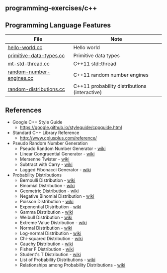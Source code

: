 ## programming-exercises/c++

## Programming Language Features
| File | Note
| --- | ---
| [hello-world.cc](hello-world.cc) | Hello world
| [primitive-data-types.cc](primitive-data-types.cc) | Primitive data types
| [mt-std-thread.cc](mt-std-thread.cc) | C++11 std::thread
| [random-number-engines.cc](random-number-engines.cc) | C++11 random number engines
| [random-distributions.cc](random-distributions.cc) | C++11 probability distributions (interactive)

## References
* Google C++ Style Guide
  * https://google.github.io/styleguide/cppguide.html
* Standard C++ Library Reference
  * http://www.cplusplus.com/reference/
* Pseudo Random Number Generation
  * Pseudo Random Number Generator - [wiki](https://en.wikipedia.org/wiki/Pseudorandom_number_generator)
  * Linear Congruential Generator - [wiki](https://en.wikipedia.org/wiki/Linear_congruential_generator)
  * Mersenne Twister - [wiki](https://en.wikipedia.org/wiki/Mersenne_Twister)
  * Subtract with Carry - [wiki](https://en.wikipedia.org/wiki/Subtract_with_carry)
  * Lagged Fibonacci Generator - [wiki](https://en.wikipedia.org/wiki/Lagged_Fibonacci_generator)
* Probability Distributions
  * Bernoulli Distribution - [wiki](https://en.wikipedia.org/wiki/Bernoulli_distribution)
  * Binomial Distribution - [wiki](https://en.wikipedia.org/wiki/Binomial_distribution)
  * Geometric Distribution - [wiki](https://en.wikipedia.org/wiki/Geometric_distribution)
  * Negative Binomial Distribution - [wiki](https://en.wikipedia.org/wiki/Negative_binomial_distribution)
  * Poisson Distribution - [wiki](https://en.wikipedia.org/wiki/Poisson_distribution)
  * Exponential Distribution - [wiki](https://en.wikipedia.org/wiki/Exponential_distribution)
  * Gamma Distribution - [wiki](https://en.wikipedia.org/wiki/Gamma_distribution)
  * Weibull Distribution - [wiki](https://en.wikipedia.org/wiki/Weibull_distribution)
  * Extreme Value Distribution - [wiki](https://en.wikipedia.org/wiki/Generalized_extreme_value_distribution)
  * Normal Distribution - [wiki](https://en.wikipedia.org/wiki/Normal_distribution)
  * Log-normal Distribution - [wiki](https://en.wikipedia.org/wiki/Log-normal_distribution)
  * Chi-squared Distribution - [wiki](https://en.wikipedia.org/wiki/Chi-squared_distribution)
  * Cauchy Distribution - [wiki](https://en.wikipedia.org/wiki/Cauchy_distribution)
  * Fisher F Distribution - [wiki](https://en.wikipedia.org/wiki/F-distribution)
  * Student's T Distribution - [wiki](https://en.wikipedia.org/wiki/Student%27s_t-distribution)
  * List of Probability Distributions - [wiki](https://en.wikipedia.org/wiki/List_of_probability_distributions)
  * Relationships among Probability Distributions - [wiki](https://en.wikipedia.org/wiki/Relationships_among_probability_distributions)
